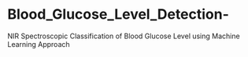 # Blood_Glucose_Level_Detection-
NIR Spectroscopic Classification of Blood Glucose Level using Machine Learning Approach
